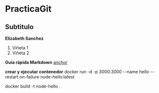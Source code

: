 # PracticaGit
## Subtitulo

**Elizabeth Sanchez**

1. Viñeta 1
1. Viñeta 2

**Guía rápida Markdown** [anchor](https://tutorialmarkdown.com/guia)

**crear y ejecutar contenedor**
docker run -d -p 3000:3000 --name hello --restart on-failure node-hello:latest

docker build -t node-hello .

